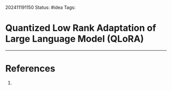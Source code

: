 202411191150
Status: #idea
Tags:

# Quantized Low Rank Adaptation of Large Language Model (QLoRA)


---
# References

1. 